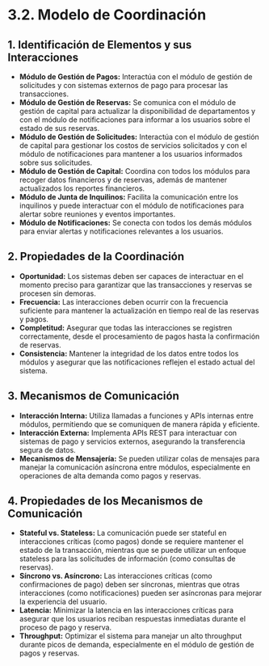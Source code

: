 # 3.2. Modelo de Coordinación

## 1. Identificación de Elementos y sus Interacciones

- **Módulo de Gestión de Pagos:** Interactúa con el módulo de gestión de solicitudes y con sistemas externos de pago para procesar las transacciones.
- **Módulo de Gestión de Reservas:** Se comunica con el módulo de gestión de capital para actualizar la disponibilidad de departamentos y con el módulo de notificaciones para informar a los usuarios sobre el estado de sus reservas.
- **Módulo de Gestión de Solicitudes:** Interactúa con el módulo de gestión de capital para gestionar los costos de servicios solicitados y con el módulo de notificaciones para mantener a los usuarios informados sobre sus solicitudes.
- **Módulo de Gestión de Capital:** Coordina con todos los módulos para recoger datos financieros y de reservas, además de mantener actualizados los reportes financieros.
- **Módulo de Junta de Inquilinos:** Facilita la comunicación entre los inquilinos y puede interactuar con el módulo de notificaciones para alertar sobre reuniones y eventos importantes.
- **Módulo de Notificaciones:** Se conecta con todos los demás módulos para enviar alertas y notificaciones relevantes a los usuarios.

## 2. Propiedades de la Coordinación

- **Oportunidad:** Los sistemas deben ser capaces de interactuar en el momento preciso para garantizar que las transacciones y reservas se procesen sin demoras.
- **Frecuencia:** Las interacciones deben ocurrir con la frecuencia suficiente para mantener la actualización en tiempo real de las reservas y pagos.
- **Completitud:** Asegurar que todas las interacciones se registren correctamente, desde el procesamiento de pagos hasta la confirmación de reservas.
- **Consistencia:** Mantener la integridad de los datos entre todos los módulos y asegurar que las notificaciones reflejen el estado actual del sistema.

## 3. Mecanismos de Comunicación

- **Interacción Interna:** Utiliza llamadas a funciones y APIs internas entre módulos, permitiendo que se comuniquen de manera rápida y eficiente.
- **Interacción Externa:** Implementa APIs REST para interactuar con sistemas de pago y servicios externos, asegurando la transferencia segura de datos.
- **Mecanismos de Mensajería:** Se pueden utilizar colas de mensajes para manejar la comunicación asíncrona entre módulos, especialmente en operaciones de alta demanda como pagos y reservas.

## 4. Propiedades de los Mecanismos de Comunicación

- **Stateful vs. Stateless:** La comunicación puede ser stateful en interacciones críticas (como pagos) donde se requiere mantener el estado de la transacción, mientras que se puede utilizar un enfoque stateless para las solicitudes de información (como consultas de reservas).
- **Síncrono vs. Asíncrono:** Las interacciones críticas (como confirmaciones de pago) deben ser síncronas, mientras que otras interacciones (como notificaciones) pueden ser asíncronas para mejorar la experiencia del usuario.
- **Latencia:** Minimizar la latencia en las interacciones críticas para asegurar que los usuarios reciban respuestas inmediatas durante el proceso de pago y reserva.
- **Throughput:** Optimizar el sistema para manejar un alto throughput durante picos de demanda, especialmente en el módulo de gestión de pagos y reservas.
